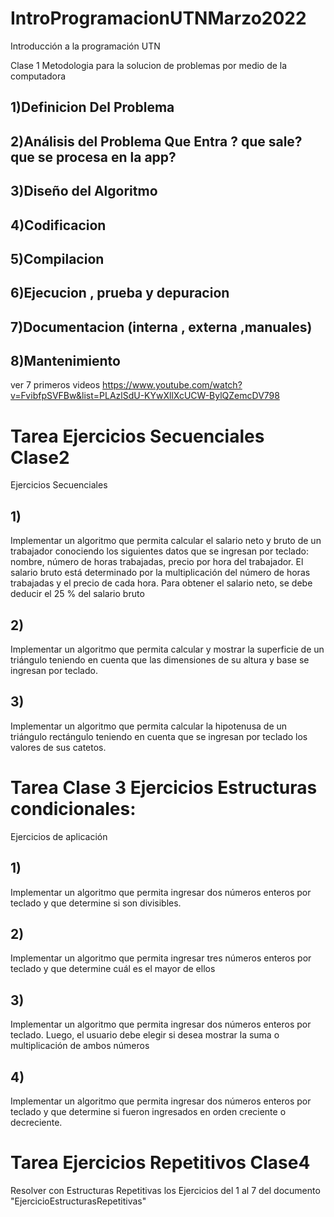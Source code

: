 # IntroProgramacionUTNMarzo2022
Introducción a la programación UTN

Clase 1
	Metodologia para la solucion de problemas por medio de la computadora

## 1)Definicion Del Problema
## 2)Análisis del Problema Que Entra ? que sale? que se procesa en la app?
## 3)Diseño del Algoritmo 
## 4)Codificacion
## 5)Compilacion
## 6)Ejecucion , prueba y depuracion
## 7)Documentacion (interna , externa  ,manuales)
## 8)Mantenimiento 

ver 7 primeros videos https://www.youtube.com/watch?v=FvibfpSVFBw&list=PLAzlSdU-KYwXllXcUCW-BylQZemcDV798

# Tarea Ejercicios Secuenciales Clase2 
Ejercicios Secuenciales 

## 1)
Implementar un algoritmo que permita calcular el salario neto y bruto 
de un trabajador conociendo los siguientes datos que se ingresan por 
teclado: nombre, número de horas trabajadas, precio por hora del 
trabajador. El salario bruto está determinado por la multiplicación del 
número de horas trabajadas y el precio de cada hora. Para obtener el 
salario neto, se debe deducir el 25 % del salario bruto

## 2) 
Implementar un algoritmo que permita calcular y mostrar la superficie 
de un triángulo teniendo en cuenta que las dimensiones de su altura y base 
se ingresan por teclado.

## 3)
Implementar un algoritmo que permita calcular la hipotenusa de un 
triángulo rectángulo teniendo en cuenta que se ingresan por teclado los 
valores de sus catetos.


# Tarea Clase 3 Ejercicios Estructuras condicionales:

Ejercicios de aplicación

## 1)
Implementar un algoritmo que permita ingresar dos números enteros 
por teclado y que determine si son divisibles.

## 2)
Implementar un algoritmo que permita ingresar tres números enteros 
por teclado y que determine cuál es el mayor de ellos

## 3) 
Implementar un algoritmo que permita ingresar dos números enteros 
por teclado. Luego, el usuario debe elegir si desea mostrar la suma o 
multiplicación de ambos números


## 4)
Implementar un algoritmo que permita ingresar dos números enteros 
por teclado y que determine si fueron ingresados en orden creciente o 
decreciente.

# Tarea Ejercicios Repetitivos Clase4 
Resolver con Estructuras Repetitivas los Ejercicios del 1 al 7 del documento "EjercicioEstructurasRepetitivas"  

